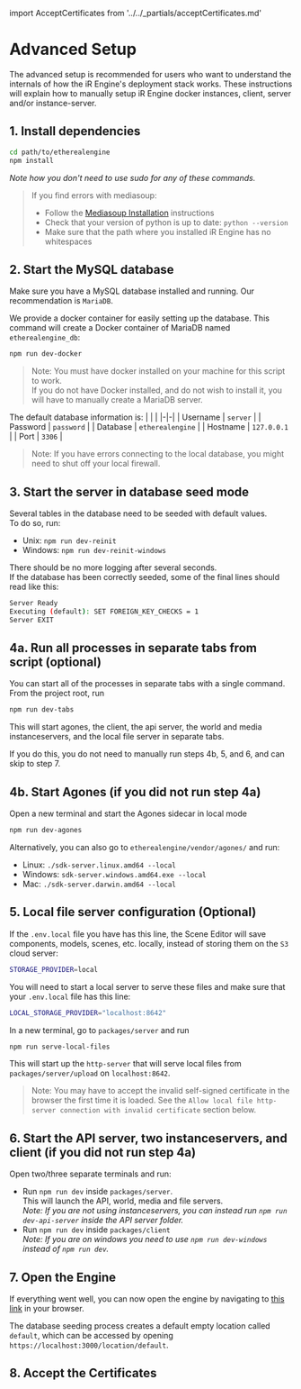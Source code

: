 import AcceptCertificates from '../../_partials/acceptCertificates.md'

# Advanced Setup

The advanced setup is recommended for users who want to understand the internals of how the iR Engine's deployment stack works.
These instructions will explain how to manually setup iR Engine docker instances, client, server and/or instance-server.  

## 1. Install dependencies
```bash
cd path/to/etherealengine
npm install
```
_Note how you don't need to use sudo for any of these commands._

> If you find errors with mediasoup:
> - Follow the [Mediasoup Installation](https://mediasoup.org/documentation/v3/mediasoup/installation/) instructions
> - Check that your version of python is up to date: `python --version`
> - Make sure that the path where you installed iR Engine has no whitespaces

## 2. Start the MySQL database
Make sure you have a MySQL database installed and running. Our recommendation is `MariaDB`.

We provide a docker container for easily setting up the database. This command will create a Docker container of MariaDB named `etherealengine_db`:
```bash
npm run dev-docker
```
> Note: You must have docker installed on your machine for this script to work.  
If you do not have Docker installed, and do not wish to install it, you will have to manually create a MariaDB server.


The default database information is:
| | |
|-|-|
| Username | `server` |
| Password | `password` |
| Database | `etherealengine` |
| Hostname | `127.0.0.1` |
| Port     | `3306` |
> Note: If you have errors connecting to the local database, you might need to shut off your local firewall.


## 3. Start the server in database seed mode
Several tables in the database need to be seeded with default values.  
To do so, run:
- Unix: `npm run dev-reinit`
- Windows: `npm run dev-reinit-windows`

There should be no more logging after several seconds.  
If the database has been correctly seeded, some of the final lines should read like this:
```bash
Server Ready
Executing (default): SET FOREIGN_KEY_CHECKS = 1
Server EXIT
```

## 4a. Run all processes in separate tabs from script (optional)

You can start all of the processes in separate tabs with a single command. From the project root, run
```bash
npm run dev-tabs
```

This will start  agones, the client, the api server, the world and media instanceservers, and the local file server in separate tabs.

If you do this, you do not need to manually run steps 4b, 5, and 6, and can skip to step 7.


## 4b. Start Agones (if you did not run step 4a)
Open a new terminal and start the Agones sidecar in local mode
```bash
npm run dev-agones
```
Alternatively, you can also go to `etherealengine/vendor/agones/` and run:
- Linux: `./sdk-server.linux.amd64 --local`
- Windows: `sdk-server.windows.amd64.exe --local`
- Mac: `./sdk-server.darwin.amd64 --local`

## 5. Local file server configuration (Optional)
If the `.env.local` file you have has this line, the Scene Editor will save components, models, scenes, etc. locally, instead of storing them on the `S3` cloud server:  
```bash
STORAGE_PROVIDER=local
```
You will need to start a local server to serve these files and make sure that your `.env.local` file has this line:
```bash
LOCAL_STORAGE_PROVIDER="localhost:8642"
```
In a new terminal, go to `packages/server` and run
```bash
npm run serve-local-files
```
This will start up the `http-server` that will serve local files from `packages/server/upload` on `localhost:8642`.  
> Note: You may have to accept the invalid self-signed certificate in the browser the first time it is loaded. See the `Allow local file http-server connection with invalid certificate` section below.

## 6. Start the API server, two instanceservers, and client (if you did not run step 4a)
Open two/three separate terminals and run:
- Run `npm run dev` inside `packages/server`.  
  This will launch the API, world, media and file servers.  
  _Note: If you are not using instanceservers, you can instead run `npm run dev-api-server` inside the API server folder._
- Run `npm run dev` inside `packages/client`  
  _Note: If you are on windows you need to use `npm run dev-windows` instead of `npm run dev`._

## 7. Open the Engine
If everything went well, you can now open the engine by navigating to [this link](https://localhost:3000/location/default) in your browser.  

The database seeding process creates a default empty location called `default`, which can be accessed by opening `https://localhost:3000/location/default`.

## 8. Accept the Certificates
<AcceptCertificates />

